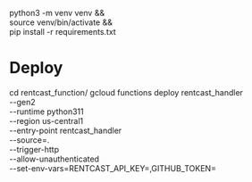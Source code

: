python3 -m venv venv && \
source venv/bin/activate && \
pip install -r requirements.txt

# Deploy
cd rentcast_function/
gcloud functions deploy rentcast_handler \
  --gen2 \
  --runtime python311 \
  --region us-central1 \
  --entry-point rentcast_handler \
  --source=. \
  --trigger-http \
  --allow-unauthenticated \
  --set-env-vars=RENTCAST_API_KEY=<api key>,GITHUB_TOKEN=<api key>